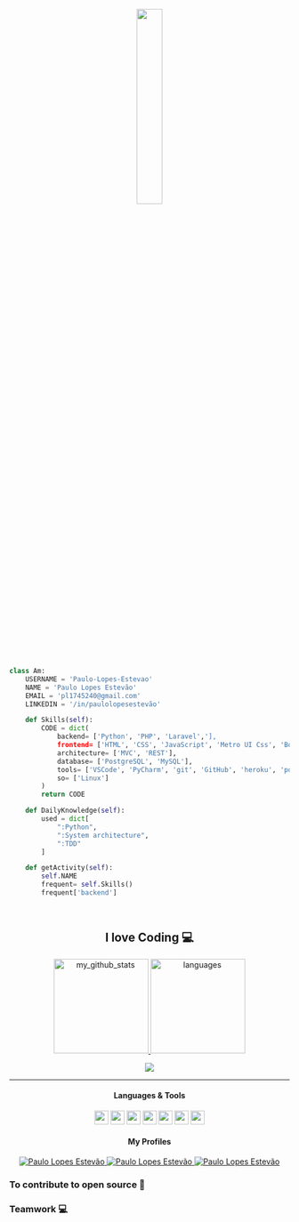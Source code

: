 <p align="center">
    <img src="https://media.giphy.com/media/3o7aCTfyhYawdOXcFW/giphy.gif" width="30%">
</p>

```Python
class Am:
    USERNAME = 'Paulo-Lopes-Estevao'
    NAME = 'Paulo Lopes Estevão'
    EMAIL = 'pl1745240@gmail.com'
    LINKEDIN = '/in/paulolopesestevão'

    def Skills(self):
        CODE = dict(
            backend= ['Python', 'PHP', 'Laravel','],
            frontend= ['HTML', 'CSS', 'JavaScript', 'Metro UI Css', 'Boostrap', 'Vuejs'],
            architecture= ['MVC', 'REST'],
            database= ['PostgreSQL', 'MySQL'],
            tools= ['VSCode', 'PyCharm', 'git', 'GitHub', 'heroku', 'postman'],
            so= ['Linux']
        )
        return CODE

    def DailyKnowledge(self):
        used = dict[
            ":Python",
            ":System architecture",
            ":TDD"
        ]

    def getActivity(self):
        self.NAME
        frequent= self.Skills()
        frequent['backend']

                                                                                      # Paulo Lopes Estevão


```


<h2 align="center">I love Coding 💻</h2>

<a align="center" href="https://arshiamidos.github.io">
    <p align="center">
    <img src="https://github-readme-stats.vercel.app/api?username=Paulo-Lopes-Estevao&show_icons=true&theme=dracula" alt="my_github_stats" height="170" />&nbsp;<img src="https://github-readme-stats.vercel.app/api/top-langs/?username=Paulo-Lopes-Estevao&layout=compact&theme=dracula" alt="languages" height="170">
    </p>
</a>

<!-- thropy -->
<p align="center">
<a href="https://arshiamidos.github.io">
    <p align="center">
        <img src="https://github-profile-trophy.vercel.app/?username=Paulo-Lopes-Estevao&column=7&theme=dracula" />
    </p>
</a>
</p>

---
<!-- in your header -->
<link rel="stylesheet" href="https://cdn.jsdelivr.net/gh/devicons/devicon@v2.8.2/devicon.min.css">


<h4 align="center">Languages & Tools </h4>
<p align="center">
<img src="https://devicon.dev/devicon.git/icons/python/pytho-original.svg" width="25px" height="25px"/>
<img src="https://devicon.dev/devicon.git/icons/php/php-original.svg" width="25px" height="25px"/>
<img src="https://devicon.dev/devicon.git/icons/javascript/javascript-original.svg" width="25px" height="25px"/>
<img src="https://devicon.dev/devicon.git/icons/vuejs/vuejs-original.svg" width="25px" height="25px"/>
<img src="https://devicon.dev/devicon.git/icons/linux/linux-original.svg" width="25px" height="25px"/>
<img src="https://devicon.dev/devicon.git/icons/git/git-original.svg" width="25px" height="25px"/>
<img src="https://devicon.dev/devicon.git/icons/github/github-original.svg" width="25px" height="25px"/>
</p>

<!-- in your body -->
<i class="devicon-python-plain"></i>

<h4 align="center">My Profiles</h4>
<p align="center">

  <a href="https://www.facebook.com/paulodoposter.poster.1">
    <img alt="Paulo Lopes Estevão" src="https://img.shields.io/badge/-facebook-blue?style=flat-circle&logo=Facebook&logoColor=white&link=https://www.facebook.com/paulodoposter.poster.1">
  </a>

  <a href="https://www.linkedin.com/in/paulo-lopes-estevão/">
    <img alt="Paulo Lopes Estevão" src="https://img.shields.io/badge/-LinkedIn-blue?style=flat-circle&logo=Linkedin&logoColor=white&link=https://www.linkedin.com/in/paulo-lopes-estevão/">
  </a>
  
  <a href="mailto:pl1745240@gmail.com">
    <img alt="Paulo Lopes Estevão" src="https://img.shields.io/badge/-Gmail-c14438?style=flat-circle&logo=Gmail&logoColor=white&link=mailto:pl1745240@gmail.com">
  </a>
  

</p>

<!--
 - End poverty in the word with technology 
 - Solving social problems with technology
 - Better technological advancement in the word
-->

### To contribute to open source 🙂
### Teamwork 💻
